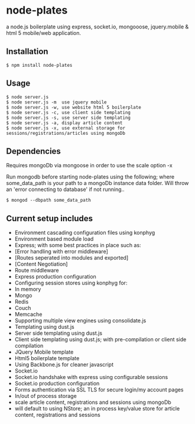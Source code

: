 # node-plates 

 a node.js boilerplate using express, socket.io, mongooose, jquery.mobile & html 5 mobile/web application.
 
## Installation

    $ npm install node-plates

## Usage

    $ node server.js
    $ node server.js -m  use jquery mobile
    $ node server.js -w, use website html 5 boilerplate
    $ node server.js -c, use client side templating
    $ node server.js -s, use server side templating
    $ node server.js -a, display article content
    $ node server.js -x, use external storage for sessions/registrations/articles using mongoDb


## Dependencies

Requires mongoDb via mongoose in order to use the scale option -x

Run mongodb before starting node-plates using the following; where some_data_path is your path to
a mongoDb instance data folder.   Will throw an 'error connecting to database' if not running..

    $ mongod --dbpath some_data_path

## Current setup includes

- Environment cascading configuration files using konphyg
- Environment based module load
- Express; with some best practices in place such as:
 - [Error handling with error middleware]
 - [Routes seperated into modules and exported]
 - [Content Negotiation]
 - Route middleware
 - Express production configuration
- Configuring session stores using konphyg for: 
 - In memory
 - Mongo
 - Redis
 - Couch
 - Memcache
- Supporting multiple view engines using consolidate.js
- Templating using dust.js
 - Server side templating using dust.js
 - Client side templating using dust.js; with pre-compilation or client side compilation
- JQuery Mobile template
- Html5 boilerplate template
- Using Backbone.js for cleaner javascript
- Socket.io
 - Socket.io handshake with express using configurable sessions
 - Socket.io production configuration
- Forms authentication via SSL TLS for secure login/my account pages
-  In/out of process storage
 - scale article content, registrations and sessions using mongoDb
 - will default to using NStore; an in process key/value store for article content, registrations and sessions




